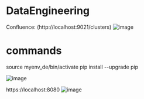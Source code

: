 # DataEngineering


Confluence: (http://localhost:9021/clusters)
![image](https://github.com/varshahindupur09/DataEngineering/assets/114629181/b6e74f8a-3825-49f4-9ef2-6c9d4881726f)


# commands
source myenv_de/bin/activate
pip install --upgrade pip


![image](https://github.com/varshahindupur09/DataEngineering/assets/114629181/b5f8cbc1-af30-4e67-8fe9-b6282461a214)


https://localhost:8080
![image](https://github.com/varshahindupur09/Real-Time-Data-Processing-DE-Project/assets/114629181/23bf8239-004a-4581-9284-f845a1499acf)


